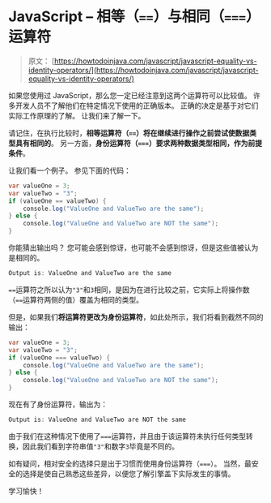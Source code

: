 # JavaScript – 相等（`==`）与相同（`===`）运算符

> 原文： [https://howtodoinjava.com/javascript/javascript-equality-vs-identity-operators/](https://howtodoinjava.com/javascript/javascript-equality-vs-identity-operators/)

如果您使用过 JavaScript，那么您一定已经注意到这两个运算符可以比较值。 许多开发人员不了解他们在特定情况下使用的正确版本。 正确的决定是基于对它们实际工作原理的了解。 让我们来了解一下。

请记住，在执行比较时，**相等运算符（`==`）将在继续进行操作之前尝试使数据类型具有相同的**。 另一方面，**身份运算符（`===`）要求两种数据类型相同，作为前提条件**。

让我们看一个例子。 参见下面的代码：

```java
var valueOne = 3;
var valueTwo = "3";
if (valueOne == valueTwo) {
    console.log("ValueOne and ValueTwo are the same");
} else {
    console.log("ValueOne and ValueTwo are NOT the same");
}
```

你能猜出输出吗？ 您可能会感到惊讶，也可能不会感到惊讶，但是这些值被认为是相同的。

```java
Output is: ValueOne and ValueTwo are the same
```

`==`运算符之所以认为`"3"`和`3`相同，是因为在进行比较之前，它实际上将操作数（`==`运算符两侧的值）覆盖为相同的类型。

但是，如果我们**将运算符更改为身份运算符**，如此处所示，我们将看到截然不同的输出：

```java
var valueOne = 3;
var valueTwo = "3";
if (valueOne === valueTwo) {
    console.log("ValueOne and ValueTwo are the same");
} else {
    console.log("ValueOne and ValueTwo are NOT the same");
}
```

现在有了身份运算符，输出为：

```java
Output is: ValueOne and ValueTwo are NOT the same
```

由于我们在这种情况下使用了`===`运算符，并且由于该运算符未执行任何类型转换，因此我们看到字符串值`"3"`和数字`3`毕竟是不同的。

如有疑问，相对安全的选择只是出于习惯而使用身份运算符（`===`）。 当然，最安全的选择是使自己熟悉这些差异，以便您了解引擎盖下实际发生的事情。

学习愉快！